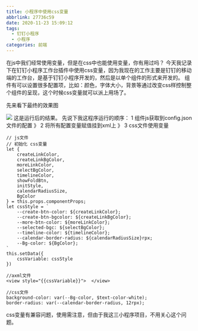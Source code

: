 ```yaml
---
title: 小程序中使用css变量
abbrlink: 27736c59
date: 2020-11-23 15:09:12
tags:
  - 钉钉小程序
  - 小程序
categories: 前端
---
```


在js中我们经常使用变量，但是在css中也能使用变量，你有用过吗？
今天我记录下在钉钉小程序工作台插件中使用css变量，因为我现在的工作主要是钉钉的移动端的工作台，是基于钉钉小程序开发的，然后是以单个组件的形式来开发的。
组件有可以设置很多配置项，比如：颜色，字体大小，背景等通过改变css样控制整个组件的呈现，这个时候css变量就可以派上用场了。
<!-- more -->
先来看下最终的效果图

![](1.png)
这是运行后的结果。
先说下我这程序运行的顺序：
1 组件js获取到config.json文件的配置 》 2 将所有配置变量赋值挂到xml上 》 3 css文件使用变量

``` 
// js文件
// 初始化 css变量
let {
    createLinkColor,
    createLinkBgColor,
    moreLinkColor,
    selectBgColor,
    timelineColor,
    showFoldBtn,
    initStyle,
    calendarRadiusSize,
    BgColor
} = this.props.componentProps;
let cssStyle = `
    --create-btn-color: ${createLinkColor};
    --create-btn-bgcolor: ${createLinkBgColor};
    --more-btn-color: ${moreLinkColor};
    --selected-bgc: ${selectBgColor};
    --timeline-color: ${timelineColor};
    --calendar-border-radius: ${calendarRadiusSize}rpx;
    --Bg-color: ${BgColor};
`
this.setData({
    cssVariable: cssStyle
})
```

``` 
//axml文件
<view style="{{cssVariable}}">  </view>
```

``` 
//css文件
background-color: var(--Bg-color, $text-color-white);
border-radius: var(--calendar-border-radius, 12rpx);
```

css变量有兼容问题，使用需注意，但由于我这三小程序项目，不用关心这个问题。
